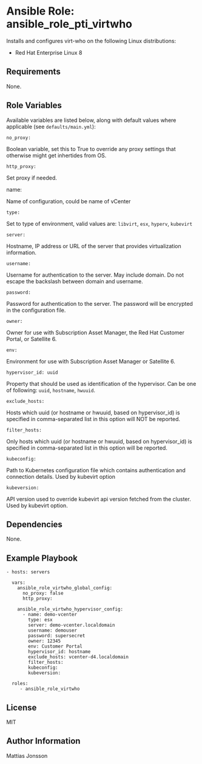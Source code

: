 Ansible Role: ansible_role_pti_virtwho
=========

Installs and configures virt-who on the following Linux distributions:

<ul>
<li>Red Hat Enterprise Linux 8
</ul>

Requirements
------------

None.


Role Variables
--------------

Available variables are listed below, along with default values where applicable (see `defaults/main.yml`):

    no_proxy:

Boolean variable, set this to True to override any proxy settings that otherwise might get inhertides from OS.

    http_proxy:

Set proxy if needed.

   name:

Name of configuration, could be name of vCenter

    type:

Set to type of environment, valid values are: `libvirt`, `esx`, `hyperv`, `kubevirt`

    server:

Hostname, IP address or URL of the server that provides virtualization information. 

    username:

Username for authentication to the server. May include domain. Do not escape the backslash between domain and username. 

    password:

Password for authentication to the server. The password will be encrypted in the configuration file.

    owner:

Owner for use with Subscription Asset Manager, the Red Hat Customer Portal, or Satellite 6.

    env:

Environment for use with Subscription Asset Manager or Satellite 6.

    hypervisor_id: uuid

Property that should be used as identification of the hypervisor. Can be one of following: `uuid`, `hostname`, `hwuuid`.

    exclude_hosts:

Hosts which uuid (or hostname or hwuuid, based on hypervisor_id) is specified in comma-separated list in this option will NOT be reported.

    filter_hosts:

Only hosts which uuid (or hostname or hwuuid, based on hypervisor_id) is specified in comma-separated list in this option will be reported.

    kubeconfig:

Path to Kubernetes configuration file which contains authentication and connection details. Used by kubevirt option

    kubeversion:

API version used to override kubevirt api version fetched from the cluster. Used by kubevirt option.

Dependencies
------------

None.

Example Playbook
----------------


    - hosts: servers

      vars:
        ansible_role_virtwho_global_config:
          no_proxy: false
          http_proxy:

        ansible_role_virtwho_hypervisor_config:
          - name: demo-vcenter
            type: esx
            server: demo-vcenter.localdomain
            username: demouser
            password: supersecret
            owner: 12345
            env: Customer Portal
            hypervisor_id: hostname
            exclude_hosts: vcenter-d4.localdomain
            filter_hosts:
            kubeconfig:
            kubeversion:

      roles:
         - ansible_role_virtwho

License
-------

MIT

Author Information
------------------

Mattias Jonsson
